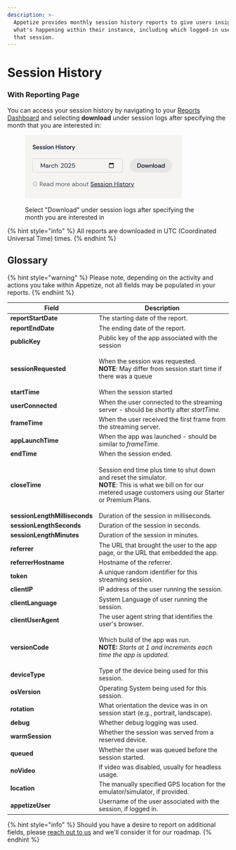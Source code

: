 ```yaml
---
description: >-
  Appetize provides monthly session history reports to give users insight into
  what's happening within their instance, including which logged-in user ran
  that session.
---
```


# Session History

### With Reporting Page

You can access your session history by navigating to your [Reports Dashboard](https://appetize.io/reports) and selecting **download** under session logs after specifying the month that you are interested in:

<figure><img src="../../.gitbook/assets/Screenshot 2025-03-21 114947.png" alt=""><figcaption><p>Select "Download" under session logs after specifying the month you are interested in</p></figcaption></figure>

{% hint style="info" %}
All reports are downloaded in UTC (Coordinated Universal Time) times.
{% endhint %}

## Glossary

{% hint style="warning" %}
Please note, depending on the activity and actions you take within Appetize, not all fields may be populated in your reports.
{% endhint %}

| Field                         | Description                                                                                                                                                                                   |
| ----------------------------- | --------------------------------------------------------------------------------------------------------------------------------------------------------------------------------------------- |
| **reportStartDate**           | The starting date of the report.                                                                                                                                                              |
| **reportEndDate**             | The ending date of the report.                                                                                                                                                                |
| **publicKey**                 | Public key of the app associated with the session                                                                                                                                             |
| **sessionRequested**          | <p>When the session was requested.<br><strong>NOTE</strong>: May differ from session start time if there was a queue</p>                                                                      |
| **startTime**                 | When the session started                                                                                                                                                                      |
| **userConnected**             | When the user connected to the streaming server - should be shortly after _startTime._                                                                                                        |
| **frameTime**                 | When the user received the first frame from the streaming server.                                                                                                                             |
| **appLaunchTime**             | When the app was launched - should be similar to _frameTime._                                                                                                                                 |
| **endTime**                   | When the session ended.                                                                                                                                                                       |
| **closeTime**                 | <p>Session end time plus time to shut down and reset the simulator.<br><strong>NOTE</strong>: This is what we bill on for our metered usage customers using our Starter or Premium Plans.</p> |
| **sessionLengthMilliseconds** | Duration of the session in milliseconds.                                                                                                                                                      |
| **sessionLengthSeconds**      | Duration of the session in seconds.                                                                                                                                                           |
| **sessionLengthMinutes**      | Duration of the session in minutes.                                                                                                                                                           |
| **referrer**                  | The URL that brought the user to the app page, or the URL that embedded the app.                                                                                                              |
| **referrerHostname**          | Hostname of the referrer.                                                                                                                                                                     |
| **token**                     | A unique random identifier for this streaming session.                                                                                                                                        |
| **clientIP**                  | IP address of the user running the session.                                                                                                                                                   |
| **clientLanguage**            | System Language of user running the session.                                                                                                                                                  |
| **clientUserAgent**           | The user agent string that identifies the user's browser.                                                                                                                                     |
| **versionCode**               | <p>Which build of the app was run.<br><strong>NOTE:</strong> <em>Starts at 1 and increments each time the app is updated.</em></p>                                                            |
| **deviceType**                | Type of the device being used for this session.                                                                                                                                               |
| **osVersion**                 | Operating System being used for this session.                                                                                                                                                 |
| **rotation**                  | What orientation the device was in on session start (e.g., portrait, landscape).                                                                                                              |
| **debug**                     | Whether debug logging was used.                                                                                                                                                               |
| **warmSession**               | Whether the session was served from a reserved device.                                                                                                                                        |
| **queued**                    | Whether the user was queued before the session started.                                                                                                                                       |
| **noVideo**                   | If video was disabled, usually for headless usage.                                                                                                                                            |
| **location**                  | The manually specified GPS location for the emulator/simulator, if provided.                                                                                                                  |
| **appetizeUser**              | Username of the user associated with the session, if logged in.                                                                                                                               |

{% hint style="info" %}
Should you have a desire to report on additional fields, please [reach out to us](mailto:hello@appetize.io) and we'll consider it for our roadmap.
{% endhint %}

